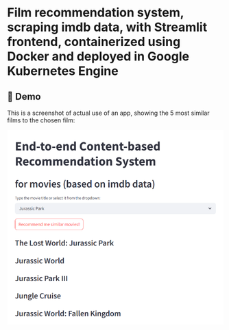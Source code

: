 # Film recommendation system, scraping imdb data, with Streamlit frontend, containerized using Docker and deployed in Google Kubernetes Engine

## 📸 Demo

This is a screenshot of actual use of an app, showing the 5 most similar films to the chosen film:

![App screenshot showing the 5 most similar films to the chosen film](docs/screenshot.png)
